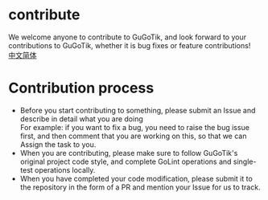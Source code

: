# contribute  
We welcome anyone to contribute to GuGoTik, and look forward to your contributions to GuGoTik, whether it is bug fixes or feature contributions!  
[中文简体](CONTRIBUTING_CN.md)
# Contribution process  
- Before you start contributing to something, please submit an Issue and describe in detail what you are doing  
  For example: if you want to fix a bug, you need to raise the bug issue first, and then comment that you are working on this, so that we can Assign the task to you.
- When you are contributing, please make sure to follow GuGoTik's original project code style, and complete GoLint operations and single-test operations locally.
- When you have completed your code modification, please submit it to the repository in the form of a PR and mention your Issue for us to track.
